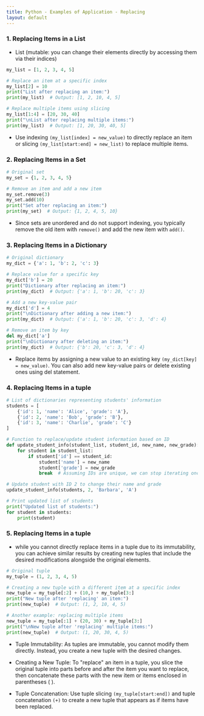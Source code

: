 ```yaml
---
title: Python - Examples of Application - Replacing 
layout: default
---
```


### 1. Replacing Items in a List 

* List (mutable: you can change their elements directly by accessing them via their indices)

```python
my_list = [1, 2, 3, 4, 5]

# Replace an item at a specific index
my_list[2] = 10
print("List after replacing an item:")
print(my_list)  # Output: [1, 2, 10, 4, 5]

# Replace multiple items using slicing
my_list[1:4] = [20, 30, 40]
print("\nList after replacing multiple items:")
print(my_list)  # Output: [1, 20, 30, 40, 5]
```

* Use indexing `(my_list[index] = new_value)` to directly replace an item or slicing `(my_list[start:end] = new_list)` to replace multiple items.

### 2. Replacing Items in a Set

```python
# Original set
my_set = {1, 2, 3, 4, 5}

# Remove an item and add a new item
my_set.remove(3)
my_set.add(10)
print("Set after replacing an item:")
print(my_set)  # Output: {1, 2, 4, 5, 10}
```

* Since sets are unordered and do not support indexing, you typically remove the old item with `remove()` and add the new item with `add()`.

### 3. Replacing Items in a Dictionary

```python
# Original dictionary
my_dict = {'a': 1, 'b': 2, 'c': 3}

# Replace value for a specific key
my_dict['b'] = 20
print("Dictionary after replacing an item:")
print(my_dict)  # Output: {'a': 1, 'b': 20, 'c': 3}

# Add a new key-value pair
my_dict['d'] = 4
print("\nDictionary after adding a new item:")
print(my_dict)  # Output: {'a': 1, 'b': 20, 'c': 3, 'd': 4}

# Remove an item by key
del my_dict['a']
print("\nDictionary after deleting an item:")
print(my_dict)  # Output: {'b': 20, 'c': 3, 'd': 4}

```

* Replace items by assigning a new value to an existing key `(my_dict[key] = new_value)`. You can also add new key-value pairs or delete existing ones using del statement.

### 4. Replacing Items in a tuple

```python
# List of dictionaries representing students' information
students = [
    {'id': 1, 'name': 'Alice', 'grade': 'A'},
    {'id': 2, 'name': 'Bob', 'grade': 'B'},
    {'id': 3, 'name': 'Charlie', 'grade': 'C'}
]

# Function to replace/update student information based on ID
def update_student_info(student_list, student_id, new_name, new_grade):
    for student in student_list:
        if student['id'] == student_id:
            student['name'] = new_name
            student['grade'] = new_grade
            break  # Assuming IDs are unique, we can stop iterating once we find the student

# Update student with ID 2 to change their name and grade
update_student_info(students, 2, 'Barbara', 'A')

# Print updated list of students
print("Updated list of students:")
for student in students:
    print(student)
```

### 5. Replacing Items in a tuple

* while you cannot directly replace items in a tuple due to its immutability, you can achieve similar results by creating new tuples that include the desired modifications alongside the original elements. 

```python
# Original tuple
my_tuple = (1, 2, 3, 4, 5)

# Creating a new tuple with a different item at a specific index
new_tuple = my_tuple[:2] + (10,) + my_tuple[3:]
print("New tuple after 'replacing' an item:")
print(new_tuple)  # Output: (1, 2, 10, 4, 5)

# Another example: replacing multiple items
new_tuple = my_tuple[:1] + (20, 30) + my_tuple[3:]
print("\nNew tuple after 'replacing' multiple items:")
print(new_tuple)  # Output: (1, 20, 30, 4, 5)
```

* Tuple Immutability: As tuples are immutable, you cannot modify them directly. Instead, you create a new tuple with the desired changes.

* Creating a New Tuple: To "replace" an item in a tuple, you slice the original tuple into parts before and after the item you want to replace, then concatenate these parts with the new item or items enclosed in parentheses ( ).

* Tuple Concatenation: Use tuple slicing `(my_tuple[start:end])` and tuple concatenation `(+)` to create a new tuple that appears as if items have been replaced.







```python

```




```python

```
